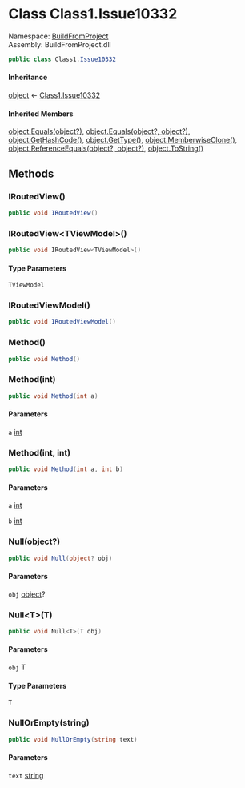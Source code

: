 ﻿# <a id="BuildFromProject_Class1_Issue10332"></a> Class Class1.Issue10332

Namespace: [BuildFromProject](BuildFromProject.md)  
Assembly: BuildFromProject.dll  

```csharp
public class Class1.Issue10332
```

#### Inheritance

[object](https://learn.microsoft.com/dotnet/api/system.object) ← 
[Class1.Issue10332](BuildFromProject.Class1.Issue10332.md)

#### Inherited Members

[object.Equals\(object?\)](https://learn.microsoft.com/dotnet/api/system.object.equals\#system\-object\-equals\(system\-object\)), 
[object.Equals\(object?, object?\)](https://learn.microsoft.com/dotnet/api/system.object.equals\#system\-object\-equals\(system\-object\-system\-object\)), 
[object.GetHashCode\(\)](https://learn.microsoft.com/dotnet/api/system.object.gethashcode), 
[object.GetType\(\)](https://learn.microsoft.com/dotnet/api/system.object.gettype), 
[object.MemberwiseClone\(\)](https://learn.microsoft.com/dotnet/api/system.object.memberwiseclone), 
[object.ReferenceEquals\(object?, object?\)](https://learn.microsoft.com/dotnet/api/system.object.referenceequals), 
[object.ToString\(\)](https://learn.microsoft.com/dotnet/api/system.object.tostring)

## Methods

### <a id="BuildFromProject_Class1_Issue10332_IRoutedView"></a> IRoutedView\(\)

```csharp
public void IRoutedView()
```

### <a id="BuildFromProject_Class1_Issue10332_IRoutedView__1"></a> IRoutedView<TViewModel\>\(\)

```csharp
public void IRoutedView<TViewModel>()
```

#### Type Parameters

`TViewModel` 

### <a id="BuildFromProject_Class1_Issue10332_IRoutedViewModel"></a> IRoutedViewModel\(\)

```csharp
public void IRoutedViewModel()
```

### <a id="BuildFromProject_Class1_Issue10332_Method"></a> Method\(\)

```csharp
public void Method()
```

### <a id="BuildFromProject_Class1_Issue10332_Method_System_Int32_"></a> Method\(int\)

```csharp
public void Method(int a)
```

#### Parameters

`a` [int](https://learn.microsoft.com/dotnet/api/system.int32)

### <a id="BuildFromProject_Class1_Issue10332_Method_System_Int32_System_Int32_"></a> Method\(int, int\)

```csharp
public void Method(int a, int b)
```

#### Parameters

`a` [int](https://learn.microsoft.com/dotnet/api/system.int32)

`b` [int](https://learn.microsoft.com/dotnet/api/system.int32)

### <a id="BuildFromProject_Class1_Issue10332_Null_System_Object_"></a> Null\(object?\)

```csharp
public void Null(object? obj)
```

#### Parameters

`obj` [object](https://learn.microsoft.com/dotnet/api/system.object)?

### <a id="BuildFromProject_Class1_Issue10332_Null__1___0_"></a> Null<T\>\(T\)

```csharp
public void Null<T>(T obj)
```

#### Parameters

`obj` T

#### Type Parameters

`T` 

### <a id="BuildFromProject_Class1_Issue10332_NullOrEmpty_System_String_"></a> NullOrEmpty\(string\)

```csharp
public void NullOrEmpty(string text)
```

#### Parameters

`text` [string](https://learn.microsoft.com/dotnet/api/system.string)

